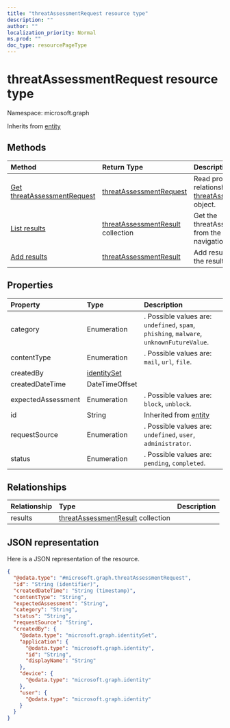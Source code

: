 ```yaml
---
title: "threatAssessmentRequest resource type"
description: ""
author: ""
localization_priority: Normal
ms.prod: ""
doc_type: resourcePageType
---
```


# threatAssessmentRequest resource type


Namespace: microsoft.graph




Inherits from [entity](../resources/entity.md)

## Methods
|Method|Return Type|Description|
|:---|:---|:---|
|[Get threatAssessmentRequest](../api/threatassessmentrequest-get.md)|[threatAssessmentRequest](../resources/threatassessmentrequest.md)|Read properties and relationships of the [threatAssessmentRequest](../resources/threatassessmentrequest.md) object.|
|[List results](../api/threatassessmentrequest-list-results.md)|[threatAssessmentResult](../resources/threatassessmentresult.md) collection|Get the threatAssessmentResults from the results navigation property.|
|[Add results](../api/threatassessmentrequest-post-results.md)|[threatAssessmentResult](../resources/threatassessmentresult.md)|Add results by posting to the results collection.|

## Properties
|Property|Type|Description|
|:---|:---|:---|
|category|Enumeration|. Possible values are: `undefined`, `spam`, `phishing`, `malware`, `unknownFutureValue`.|
|contentType|Enumeration|. Possible values are: `mail`, `url`, `file`.|
|createdBy|[identitySet](../resources/identityset.md)||
|createdDateTime|DateTimeOffset||
|expectedAssessment|Enumeration|. Possible values are: `block`, `unblock`.|
|id|String| Inherited from [entity](../resources/entity.md)|
|requestSource|Enumeration|. Possible values are: `undefined`, `user`, `administrator`.|
|status|Enumeration|. Possible values are: `pending`, `completed`.|

## Relationships
|Relationship|Type|Description|
|:---|:---|:---|
|results|[threatAssessmentResult](../resources/threatassessmentresult.md) collection||

## JSON representation
Here is a JSON representation of the resource.
<!-- {
  "blockType": "resource",
  "keyProperty": "id",
  "@odata.type": "microsoft.graph.threatAssessmentRequest",
  "baseType": "microsoft.graph.entity",
  "openType": false
}
-->
``` json
{
  "@odata.type": "#microsoft.graph.threatAssessmentRequest",
  "id": "String (identifier)",
  "createdDateTime": "String (timestamp)",
  "contentType": "String",
  "expectedAssessment": "String",
  "category": "String",
  "status": "String",
  "requestSource": "String",
  "createdBy": {
    "@odata.type": "microsoft.graph.identitySet",
    "application": {
      "@odata.type": "microsoft.graph.identity",
      "id": "String",
      "displayName": "String"
    },
    "device": {
      "@odata.type": "microsoft.graph.identity"
    },
    "user": {
      "@odata.type": "microsoft.graph.identity"
    }
  }
}
```

